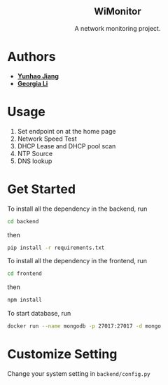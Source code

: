 <h2 align="center">WiMonitor</h2>
<p align="center">
    A network monitoring project.

# Authors
* **[Yunhao Jiang](https://github.com/yunhao-jiang)** 
* **[Georgia Li](https://github.com/nori210)**  

# Usage
1. Set endpoint on at the home page
2. Network Speed Test
3. DHCP Lease and DHCP pool scan
4. NTP Source
5. DNS lookup

# Get Started
To install all the dependency in the backend, run
  ```sh
 cd backend
  ```
then
  ```sh
 pip install -r requirements.txt
  ```
To install all the dependency in the frontend, run
  ```sh
 cd frontend
  ```
then
  ```sh
 npm install
  ```

To start database, run
  ```sh
  docker run --name mongodb -p 27017:27017 -d mongo
  ```
# Customize Setting

Change your system setting in `backend/config.py`

